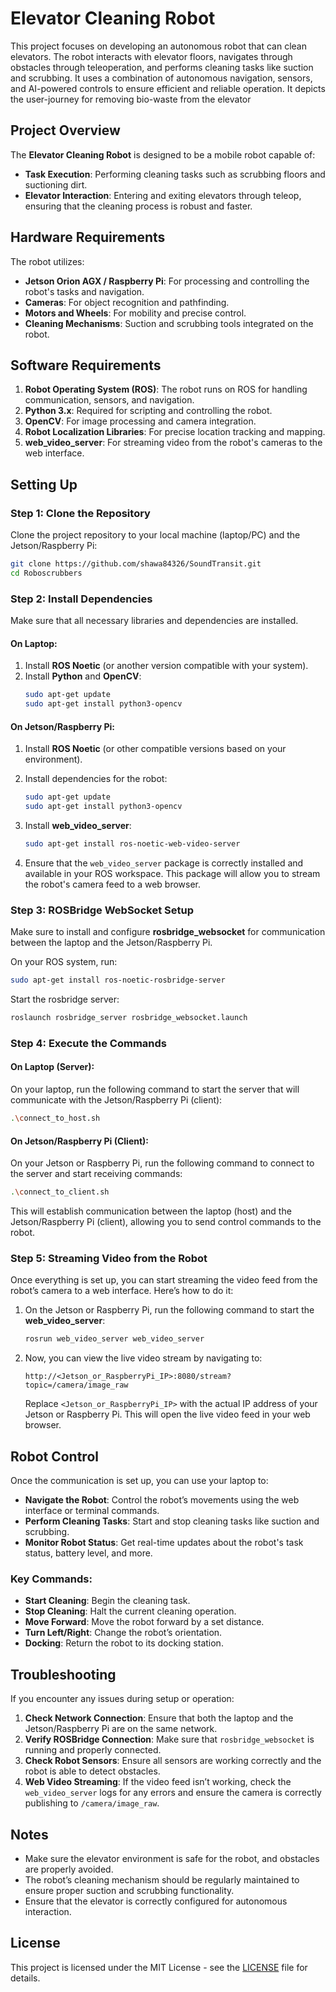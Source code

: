

# Elevator Cleaning Robot

This project focuses on developing an autonomous robot that can clean elevators. The robot interacts with elevator floors, navigates through obstacles through teleoperation, and performs cleaning tasks like suction and scrubbing. It uses a combination of autonomous navigation, sensors, and AI-powered controls to ensure efficient and reliable operation. It depicts the user-journey for removing bio-waste from the elevator

## Project Overview

The **Elevator Cleaning Robot** is designed to be a mobile robot capable of:

- **Task Execution**: Performing cleaning tasks such as scrubbing floors and suctioning dirt.
- **Elevator Interaction**: Entering and exiting elevators through teleop, ensuring that the cleaning process is robust and faster.

## Hardware Requirements

The robot utilizes:

- **Jetson Orion AGX / Raspberry Pi**: For processing and controlling the robot's tasks and navigation.
- **Cameras**: For object recognition and pathfinding.
- **Motors and Wheels**: For mobility and precise control.
- **Cleaning Mechanisms**: Suction and scrubbing tools integrated on the robot.

## Software Requirements

1. **Robot Operating System (ROS)**: The robot runs on ROS for handling communication, sensors, and navigation.
2. **Python 3.x**: Required for scripting and controlling the robot.
3. **OpenCV**: For image processing and camera integration.
4. **Robot Localization Libraries**: For precise location tracking and mapping.
5. **web_video_server**: For streaming video from the robot's cameras to the web interface.

## Setting Up

### Step 1: Clone the Repository

Clone the project repository to your local machine (laptop/PC) and the Jetson/Raspberry Pi:

```bash
git clone https://github.com/shawa84326/SoundTransit.git
cd Roboscrubbers
```

### Step 2: Install Dependencies

Make sure that all necessary libraries and dependencies are installed.

#### On Laptop:

1. Install **ROS Noetic** (or another version compatible with your system).
2. Install **Python** and **OpenCV**:
   ```bash
   sudo apt-get update
   sudo apt-get install python3-opencv
   ```

#### On Jetson/Raspberry Pi:

1. Install **ROS Noetic** (or other compatible versions based on your environment).
2. Install dependencies for the robot:
   ```bash
   sudo apt-get update
   sudo apt-get install python3-opencv
   ```

3. Install **web_video_server**:
   ```bash
   sudo apt-get install ros-noetic-web-video-server
   ```

4. Ensure that the `web_video_server` package is correctly installed and available in your ROS workspace. This package will allow you to stream the robot's camera feed to a web browser.

### Step 3: ROSBridge WebSocket Setup

Make sure to install and configure **rosbridge_websocket** for communication between the laptop and the Jetson/Raspberry Pi.

On your ROS system, run:

```bash
sudo apt-get install ros-noetic-rosbridge-server
```

Start the rosbridge server:

```bash
roslaunch rosbridge_server rosbridge_websocket.launch
```

### Step 4: Execute the Commands

#### On Laptop (Server):

On your laptop, run the following command to start the server that will communicate with the Jetson/Raspberry Pi (client):

```bash
.\connect_to_host.sh
```

#### On Jetson/Raspberry Pi (Client):

On your Jetson or Raspberry Pi, run the following command to connect to the server and start receiving commands:

```bash
.\connect_to_client.sh
```

This will establish communication between the laptop (host) and the Jetson/Raspberry Pi (client), allowing you to send control commands to the robot.

### Step 5: Streaming Video from the Robot

Once everything is set up, you can start streaming the video feed from the robot’s camera to a web interface. Here’s how to do it:

1. On the Jetson or Raspberry Pi, run the following command to start the **web_video_server**:

   ```bash
   rosrun web_video_server web_video_server
   ```

2. Now, you can view the live video stream by navigating to:

   ```
   http://<Jetson_or_RaspberryPi_IP>:8080/stream?topic=/camera/image_raw
   ```

   Replace `<Jetson_or_RaspberryPi_IP>` with the actual IP address of your Jetson or Raspberry Pi. This will open the live video feed in your web browser.

## Robot Control

Once the communication is set up, you can use your laptop to:

- **Navigate the Robot**: Control the robot’s movements using the web interface or terminal commands.
- **Perform Cleaning Tasks**: Start and stop cleaning tasks like suction and scrubbing.
- **Monitor Robot Status**: Get real-time updates about the robot's task status, battery level, and more.

### Key Commands:

- **Start Cleaning**: Begin the cleaning task.
- **Stop Cleaning**: Halt the current cleaning operation.
- **Move Forward**: Move the robot forward by a set distance.
- **Turn Left/Right**: Change the robot’s orientation.
- **Docking**: Return the robot to its docking station.

## Troubleshooting

If you encounter any issues during setup or operation:

1. **Check Network Connection**: Ensure that both the laptop and the Jetson/Raspberry Pi are on the same network.
2. **Verify ROSBridge Connection**: Make sure that `rosbridge_websocket` is running and properly connected.
3. **Check Robot Sensors**: Ensure all sensors are working correctly and the robot is able to detect obstacles.
4. **Web Video Streaming**: If the video feed isn’t working, check the `web_video_server` logs for any errors and ensure the camera is correctly publishing to `/camera/image_raw`.

## Notes

- Make sure the elevator environment is safe for the robot, and obstacles are properly avoided.
- The robot’s cleaning mechanism should be regularly maintained to ensure proper suction and scrubbing functionality.
- Ensure that the elevator is correctly configured for autonomous interaction.

## License

This project is licensed under the MIT License - see the [LICENSE](LICENSE) file for details.

